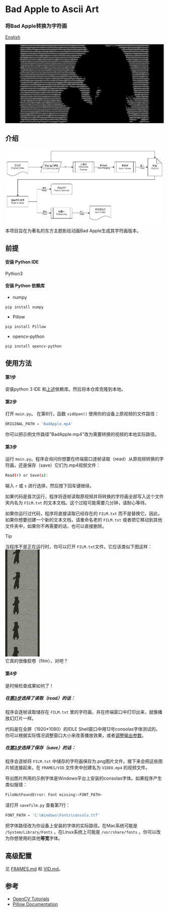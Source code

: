 # Bad Apple to Ascii Art
### 将Bad Apple转换为字符画

[English](en-readme.md)

![Cover](/Assets/cover.png)

## 介绍

![Workflow](/Assets/workflow.png)

本项目旨在为著名的东方主题影绘动画Bad Apple生成其字符画版本。


## 前提

#### 安装 Python IDE

Python3

#### 安装 Python 依赖库

+ numpy
```bash
pip install numpy
```

+ Pillow
```bash
pip install Pillow
```

+ opencv-python
```bash
pip install opencv-python
```


## 使用方法

#### 第1步
安装python 3 IDE 和[上述](#python-libraries)依赖库。然后将本仓库克隆到本地。

#### 第2步
打开 `main.py`。 在第6行，函数 `vidOpen()` 使用你的设备上原视频的文件路径：

```python
ORIGINAL_PATH = 'BadApple.mp4'
```

你可以把示例文件路径"BadApple.mp4"改为需要转换的视频的本地实际路径。

#### 第3步
运行 `main.py`。程序会询问你想要在终端窗口逐帧读取（read）从原视频转换的字符画，还是保存（save）它们为.mp4视频文件：

```bash
Read(r) or Save(s): 
```

输入 `r` 或 `s` 进行选择，然后按下回车键继续。

如果代码是首次运行，程序将逐帧读取原视频并将转换的字符画全部写入这个文件夹内名为 `FILM.txt` 的文本文档。这个过程可能需要几分钟，请耐心等待。

如果你运行过代码，程序将直接读取已经存在的 `FILM.txt` 而不是替换它。因此，如果你想要创建一个新的文本文档，请重命名老的 `FILM.txt` 或者把它移动到其他文件夹中，如果你不再需要的话，也可以直接删除。

> [!TIP]
> 当程序不是正在运行时，你可以打开 `FILM.txt`文件。它应该类似下图这样： <br>
> ![FILM.txt belikes](/Assets/film.png)<br>
> 它真的很像胶卷（film），对吧？

#### 第4步
是时候检查成果如何了！

##### 在[第3步](#step-3)选择了读取（read）的话：

程序会逐帧读取储存在 `FILM.txt` 里的字符画，并在终端窗口中打印出来，就像播放幻灯片一样。

代码是在全屏（1920*1080）的IDLE Shell窗口中用12号consolas字体测试的。你可以根据实际情况调整窗口大小来改善播放效果，或者[调整输出参数](/FRAMES/FRAMES.md/#2-frame-size)。

##### 在[第3步](#step-3)选择了保存（save）的话：

程序会逐帧将 `FILM.txt` 中储存的字符画保存为.png图片文件。接下来会把这些图片帧连接起来，在 `FRAMES/VID` 文件夹中创建名为 `VIDEO.mp4` 的视频文件。

导出图片所用的示例字体是Windows平台上安装的consolas字体。如果程序产生类似报错：

```bash
FileNotFoundError: Font missing:<FONT_PATH>
```

请打开 `savefilm.py` 查看第7行：

```python
FONT_PATH = 'C:\Windows\Fonts\consola.ttf'
```

把字体路径改为你设备上安装的字体的实际路径。在Mac系统可能是 `/System/Library/Fonts` ，在Linux系统上可能是 `/usr/share/fonts` 。你可以改为你想使用的其他**等宽**字体。

## 高级配置
见 [FRAMES.md](/FRAMES/FRAMES.md) 和 [VID.md](/FRAMES/VID/VID.md)。

## 参考

- [OpenCV Tutorials](https://docs.opencv.org/4.10.0/d9/df8/tutorial_root.html)
- [Pillow Documentation](https://pillow.readthedocs.io/en/stable/)
